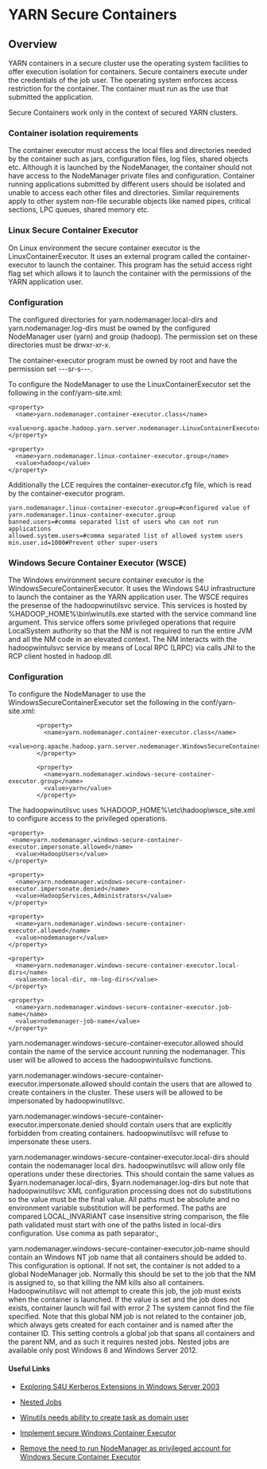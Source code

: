   
  
# YARN Secure Containers

## Overview

YARN containers in a secure cluster use the operating system facilities to offer execution isolation for containers. Secure containers execute under the credentials of the job user. The operating system enforces access restriction for the container. The container must run as the use that submitted the application.

Secure Containers work only in the context of secured YARN clusters.

### Container isolation requirements

The container executor must access the local files and directories needed by the container such as jars, configuration files, log files, shared objects etc. Although it is launched by the NodeManager, the container should not have access to the NodeManager private files and configuration. Container running applications submitted by different users should be isolated and unable to access each other files and directories. Similar requirements apply to other system non-file securable objects like named pipes, critical sections, LPC queues, shared memory etc.

### Linux Secure Container Executor

On Linux environment the secure container executor is the LinuxContainerExecutor. It uses an external program called the container-executor to launch the container. This program has the setuid access right flag set which allows it to launch the container with the permissions of the YARN application user.

### Configuration

The configured directories for yarn.nodemanager.local-dirs and yarn.nodemanager.log-dirs must be owned by the configured NodeManager user (yarn) and group (hadoop). The permission set on these directories must be drwxr-xr-x.

The container-executor program must be owned by root and have the permission set ---sr-s---.

To configure the NodeManager to use the LinuxContainerExecutor set the following in the conf/yarn-site.xml:
    
    
    <property>
      <name>yarn.nodemanager.container-executor.class</name>
      <value>org.apache.hadoop.yarn.server.nodemanager.LinuxContainerExecutor</value>
    </property>
    
    <property>
      <name>yarn.nodemanager.linux-container-executor.group</name>
      <value>hadoop</value>
    </property>
    

Additionally the LCE requires the container-executor.cfg file, which is read by the container-executor program.
    
    
    yarn.nodemanager.linux-container-executor.group=#configured value of yarn.nodemanager.linux-container-executor.group
    banned.users=#comma separated list of users who can not run applications
    allowed.system.users=#comma separated list of allowed system users
    min.user.id=1000#Prevent other super-users
    

### Windows Secure Container Executor (WSCE)

The Windows environment secure container executor is the WindowsSecureContainerExecutor. It uses the Windows S4U infrastructure to launch the container as the YARN application user. The WSCE requires the presense of the hadoopwinutilsvc service. This services is hosted by %HADOOP_HOME%\bin\winutils.exe started with the service command line argument. This service offers some privileged operations that require LocalSystem authority so that the NM is not required to run the entire JVM and all the NM code in an elevated context. The NM interacts with the hadoopwintulsvc service by means of Local RPC (LRPC) via calls JNI to the RCP client hosted in hadoop.dll.

### Configuration

To configure the NodeManager to use the WindowsSecureContainerExecutor set the following in the conf/yarn-site.xml:
    
    
            <property>
              <name>yarn.nodemanager.container-executor.class</name>
              <value>org.apache.hadoop.yarn.server.nodemanager.WindowsSecureContainerExecutor</value>
            </property>
    
            <property>
              <name>yarn.nodemanager.windows-secure-container-executor.group</name>
              <value>yarn</value>
            </property>
    

The hadoopwinutilsvc uses %HADOOP_HOME%\etc\hadoop\wsce_site.xml to configure access to the privileged operations.
    
    
    <property>
     <name>yarn.nodemanager.windows-secure-container-executor.impersonate.allowed</name>
      <value>HadoopUsers</value>
    </property>
    
    <property>
      <name>yarn.nodemanager.windows-secure-container-executor.impersonate.denied</name>
      <value>HadoopServices,Administrators</value>
    </property>
    
    <property>
      <name>yarn.nodemanager.windows-secure-container-executor.allowed</name>
      <value>nodemanager</value>
    </property>
    
    <property>
      <name>yarn.nodemanager.windows-secure-container-executor.local-dirs</name>
      <value>nm-local-dir, nm-log-dirs</value>
    </property>
    
    <property>
      <name>yarn.nodemanager.windows-secure-container-executor.job-name</name>
      <value>nodemanager-job-name</value>
    </property>  
    

yarn.nodemanager.windows-secure-container-executor.allowed should contain the name of the service account running the nodemanager. This user will be allowed to access the hadoopwintuilsvc functions.

yarn.nodemanager.windows-secure-container-executor.impersonate.allowed should contain the users that are allowed to create containers in the cluster. These users will be allowed to be impersonated by hadoopwinutilsvc.

yarn.nodemanager.windows-secure-container-executor.impersonate.denied should contain users that are explicitly forbidden from creating containers. hadoopwinutilsvc will refuse to impersonate these users.

yarn.nodemanager.windows-secure-container-executor.local-dirs should contain the nodemanager local dirs. hadoopwinutilsvc will allow only file operations under these directories. This should contain the same values as $yarn.nodemanager.local-dirs, $yarn.nodemanager.log-dirs but note that hadoopwinutilsvc XML configuration processing does not do substitutions so the value must be the final value. All paths must be absolute and no environment variable substitution will be performed. The paths are compared LOCAL_INVARIANT case insensitive string comparison, the file path validated must start with one of the paths listed in local-dirs configuration. Use comma as path separator:,

yarn.nodemanager.windows-secure-container-executor.job-name should contain an Windows NT job name that all containers should be added to. This configuration is optional. If not set, the container is not added to a global NodeManager job. Normally this should be set to the job that the NM is assigned to, so that killing the NM kills also all containers. Hadoopwinutilsvc will not attempt to create this job, the job must exists when the container is launched. If the value is set and the job does not exists, container launch will fail with error 2 The system cannot find the file specified. Note that this global NM job is not related to the container job, which always gets created for each container and is named after the container ID. This setting controls a global job that spans all containers and the parent NM, and as such it requires nested jobs. Nested jobs are available only post Windows 8 and Windows Server 2012.

#### Useful Links

  * [Exploring S4U Kerberos Extensions in Windows Server 2003](http://msdn.microsoft.com/en-us/magazine/cc188757.aspx)

  * [Nested Jobs](http://msdn.microsoft.com/en-us/library/windows/desktop/hh448388.aspx)

  * [Winutils needs ability to create task as domain user](https://issues.apache.org/jira/browse/YARN-1063)

  * [Implement secure Windows Container Executor](https://issues.apache.org/jira/browse/YARN-1972)

  * [Remove the need to run NodeManager as privileged account for Windows Secure Container Executor](https://issues.apache.org/jira/browse/YARN-2198)



